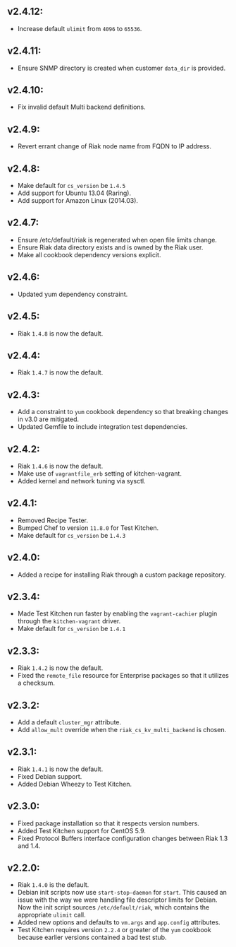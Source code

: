 ## v2.4.12:

* Increase default `ulimit` from `4096` to `65536`.

## v2.4.11:

* Ensure SNMP directory is created when customer `data_dir` is provided.

## v2.4.10:

* Fix invalid default Multi backend definitions.

## v2.4.9:

* Revert errant change of Riak node name from FQDN to IP address.

## v2.4.8:

* Make default for `cs_version` be `1.4.5`
* Add support for Ubuntu 13.04 (Raring).
* Add support for Amazon Linux (2014.03).

## v2.4.7:

* Ensure /etc/default/riak is regenerated when open file limits change.
* Ensure Riak data directory exists and is owned by the Riak user.
* Make all cookbook dependency versions explicit.

## v2.4.6:

* Updated yum dependency constraint.

## v2.4.5:

* Riak `1.4.8` is now the default.

## v2.4.4:

* Riak `1.4.7` is now the default.

## v2.4.3:

* Add a constraint to `yum` cookbook dependency so that breaking changes in
  v3.0 are mitigated.
* Updated Gemfile to include integration test dependencies.

## v2.4.2:

* Riak `1.4.6` is now the default.
* Make use of `vagrantfile_erb` setting of kitchen-vagrant.
* Added kernel and network tuning via sysctl.

## v2.4.1:

* Removed Recipe Tester.
* Bumped Chef to version `11.8.0` for Test Kitchen.
* Make default for `cs_version` be `1.4.3`

## v2.4.0:

* Added a recipe for installing Riak through a custom package repository.

## v2.3.4:

* Made Test Kitchen run faster by enabling the `vagrant-cachier` plugin
  through the `kitchen-vagrant` driver.
* Make default for `cs_version` be `1.4.1`

## v2.3.3:

* Riak `1.4.2` is now the default.
* Fixed the `remote_file` resource for Enterprise packages so that it utilizes
  a checksum.

## v2.3.2:

* Add a default `cluster_mgr` attribute.
* Add `allow_mult` override when the `riak_cs_kv_multi_backend` is chosen.

## v2.3.1:

* Riak `1.4.1` is now the default.
* Fixed Debian support.
* Added Debian Wheezy to Test Kitchen.

## v2.3.0:

* Fixed package installation so that it respects version numbers.
* Added Test Kitchen support for CentOS 5.9.
* Fixed Protocol Buffers interface configuration changes between Riak 1.3 and
  1.4.

## v2.2.0:

* Riak `1.4.0` is the default.
* Debian init scripts now use `start-stop-daemon` for `start`. This caused an
  issue with the way we were handling file descriptor limits for Debian. Now
  the init script sources `/etc/default/riak`, which contains the appropriate
  `ulimit` call.
* Added new options and defaults to `vm.args` and `app.config` attributes.
* Test Kitchen requires version `2.2.4` or greater of the `yum` cookbook
  because earlier versions contained a bad test stub.
